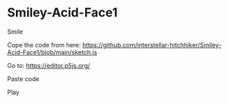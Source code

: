 # Smiley-Acid-Face1

Smile 

Cope the code from here: https://github.com/interstellar-hitchhiker/Smiley-Acid-Face1/blob/main/sketch.js

Go to: https://editor.p5js.org/

Paste code

Play 
